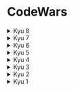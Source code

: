 # CodeWars
<details>
  <summary>Kyu 8</summary>

  <details>
  <summary>ASCII Total</summary>
<a href="https://imgur.com/7u20xV0"><img src="https://i.imgur.com/7u20xV0.png" title="source: imgur.com" /></a>

```javascript
function uniTotal(str) {
  let sum = 0;
  for (let i = 0; i < str.length; i++) {
    sum += str.charCodeAt(i);
  }
  return parseInt(sum);
}
```


</details>
 <details>
  <summary>Square(n) Sum</summary>
<a href="https://imgur.com/7u20xV0"><img src="https://i.imgur.com/7u20xV0.png" title="source: imgur.com" /></a>

```javascript
function squareSum(numbers){
let result = 0;
  for(i = 0 ; i < numbers.length; i++){
    result += numbers[i] * numbers[i];
    }
  return result;
}
```


</details>
 <details>
  <summary>Exclusive "or" (xor) Logical Operator</summary>
<a href="https://imgur.com/7u20xV0"><img src="https://i.imgur.com/7u20xV0.png" title="source: imgur.com" /></a>

```javascript
function xor(a, b) {
  return a != b;
}
```


</details>
<details>
  <summary>Function 1 - hello world</summary>
<a href="https://imgur.com/7u20xV0"><img src="https://i.imgur.com/7u20xV0.png" title="source: imgur.com" /></a>

```javascript
function greet(){
  return "hello world!"
}
```


</details>
<details>
  <summary>All Star Code Challenge #18</summary>
<a href="https://imgur.com/7u20xV0"><img src="https://i.imgur.com/7u20xV0.png" title="source: imgur.com" /></a>

```javascript
function strCount(str, letter){  
  let count = 0;
  for(i = 0; i < str.length; i++){
    if(str[i] == letter)
      count ++;
  }
  return count;
}
```


</details>
<details>
  <summary>Power</summary>
<a href="https://imgur.com/7u20xV0"><img src="https://i.imgur.com/7u20xV0.png" title="source: imgur.com" /></a>

```javascript
function numberToPower(number, power){
  let n = 1;
  for(let i = 0; i < power; i++){
   n *= number;
  }
  return n;
}
```


</details>
<details>
  <summary>Counting sheep...</summary>
<a href="https://imgur.com/7u20xV0"><img src="https://i.imgur.com/7u20xV0.png" title="source: imgur.com" /></a>

```javascript
function countSheeps(arrayOfSheep) {
 let number = 0;
  for(let i = 0; i < arrayOfSheep.length; i++){
    if(arrayOfSheep[i] != null && arrayOfSheep[i] != false)
      number ++;
  }
  return number;
}
```


</details>
<details>
  <summary>String repeat</summary>
<a href="https://imgur.com/7u20xV0"><img src="https://i.imgur.com/7u20xV0.png" title="source: imgur.com" /></a>

```javascript
function repeatStr (n, s) {
  let str = "";
  for(let i = 0; i < n; i++){
    str += s;
  }
  return str;
}
```


</details>
<details>
  <summary>Find out whether the shape is a cube</summary>
<a href="https://imgur.com/7u20xV0"><img src="https://i.imgur.com/7u20xV0.png" title="source: imgur.com" /></a>

```javascript
var cubeChecker = function(volume, side){
  console.log(volume, side);
  if(volume == Math.pow(side, 3) && side > 0)
    return true;
  else
  return false;
};
```


</details>
<details>
  <summary>Chuck Norris VII - True or False? (Beginner)</summary>
<a href="https://imgur.com/7u20xV0"><img src="https://i.imgur.com/7u20xV0.png" title="source: imgur.com" /></a>

```javascript
function ifChuckSaysSo(){
return 0>1;
}
```


</details>
<details>
  <summary>DNA to RNA Conversion</summary>
<a href="https://imgur.com/7u20xV0"><img src="https://i.imgur.com/7u20xV0.png" title="source: imgur.com" /></a>

```javascript
function DNAtoRNA(dna) {
  let str = "";
  for(let i = 0; i < dna.length; i++){
    if(dna[i] != "T")
    str += dna[i];
    else
      str += "U";
  }
  return str;
}
```


</details>
<details>
  <summary>Remove String Spaces</summary>
<a href="https://imgur.com/7u20xV0"><img src="https://i.imgur.com/7u20xV0.png" title="source: imgur.com" /></a>

```javascript
function noSpace(x){
  let str = "";
  for (let i = 0; i < x.length; i++)
  {  
    if(x[i] != " ")
      str += x[i];
  }
  return str;
}
```


</details>
<details>
  <summary>Is your period late?</summary>
<a href="https://imgur.com/7u20xV0"><img src="https://i.imgur.com/7u20xV0.png" title="source: imgur.com" /></a>

```javascript
function periodIsLate(last, today, cycleLength) {

const diferenciaEnMilisegundos = today.getTime() - last.getTime();
const diferenciaEnDias = Math.floor(diferenciaEnMilisegundos / (1000 * 60 * 60 * 24));
  
  if(diferenciaEnDias > cycleLength)
    {
      return true;
    }
  else
  return false;
}
```


</details>
<details>
  <summary>Simple multiplication</summary>
<a href="https://imgur.com/7u20xV0"><img src="https://i.imgur.com/7u20xV0.png" title="source: imgur.com" /></a>

```javascript
function simpleMultiplication(number) {
  if(number % 2 == 0)
    return number * 8;
  else
    return number * 9;
}
```


</details>
<details>
  <summary>Determine offspring sex based on genes XX and XY chromosomes</summary>
<a href="https://imgur.com/7u20xV0"><img src="https://i.imgur.com/7u20xV0.png" title="source: imgur.com" /></a>

```javascript
function chromosomeCheck(sperm) {
  let result = "";
  if(sperm == 'XX')
    result += "Congratulations! You're going to have a daughter.";
  if(sperm == 'XY')
    result += "Congratulations! You're going to have a son.";
  return result;
}
```


</details>
<details>
  <summary>Count of positives / sum of negatives</summary>
<a href="https://imgur.com/7u20xV0"><img src="https://i.imgur.com/7u20xV0.png" title="source: imgur.com" /></a>

```javascript
function countPositivesSumNegatives(input) {
  if (input === null || input.length === 0) 
    return [];
     
  let positiveCount = 0;
  let negativeCount = 0; 
  
  for(let i = 0; i < input.length; i++)
  {
    if(input[i] > 0)
    {
      positiveCount += 1;
    }
    else if(input[i] < 0)
    {
      negativeCount += input[i];
    }
  }
  return [positiveCount, negativeCount];
}
```


</details>
<details>
  <summary>Count the number of cubes with paint on</summary>
<a href="https://imgur.com/7u20xV0"><img src="https://i.imgur.com/7u20xV0.png" title="source: imgur.com" /></a>

```javascript
var countSquares = function(cuts)
{
  if(cuts == 0)
    return 1;
  result = Math.pow((cuts + 1), 3) - Math.pow((cuts - 1), 3)
  return  result;
}
```


</details>
<details>
  <summary>Find Nearest square number</summary>
<a href="https://imgur.com/7u20xV0"><img src="https://i.imgur.com/7u20xV0.png" title="source: imgur.com" /></a>

```javascript
function nearestSq(n){
  if(Math.sqrt(n) % 1 == 0)
  {
    return n;
  }
  else
  {
    let number;
    number = Math.sqrt(n);
    
    let firstDecimal = Number(number.toString().split('.')[1].charAt(0));
    let result = 0;
    
    if (firstDecimal >= 5) 
    {
    result = (Math.floor(number) + 1) * (Math.floor(number) + 1);
    }
    else
    {
    result = Math.floor(number) * Math.floor(number);
    } 
    return result;
  }
  
} 
```


</details>




</details>
<details>
  <summary>Kyu 7</summary>

 <details>
  <summary>Mispelled word</summary>
<a href="https://imgur.com/fmLaIC2"><img src="https://i.imgur.com/fmLaIC2.png" title="source: imgur.com" /></a>

```javascript
var mispelled = function(word1, word2)
{
  let errors = 0;
  let length = 0;
  if(word1.length > word2.length)
    length = word1.length;
  else
    length = word2.length;
  for (let i = 0; i< length; i++)
  {
    if(word1[i] != word2[i] && word1[i] != word2[i - 1] && word1[i] != word2[i + 1]) 
      errors ++;
  }
  if(errors > 1)
    return false;
  else 
    return true;
}
```


</details>
<details>

  <summary>Divide and Conquer</summary>
  
  
<a href="https://imgur.com/efj7TRp"><img src="https://i.imgur.com/efj7TRp.png" title="source: imgur.com" /></a>
```javascript
function divCon(x)
{
  
  let result = 0;
  let ints = 0;
  let strings = 0;
  
  for(let i = 0; i < x.length; i++)
    {
    if(typeof(x[i]) == "number")
      ints += (x[i]);
    else
      strings += Number(x[i]);
    }
  
  result = ints - strings;
  
  return result;
  
}
```


</details>
 <details>
  <summary>sPoNgEbOb MeMe</summary>
<a href="https://imgur.com/7u20xV0"><img src="https://i.imgur.com/7u20xV0.png" title="source: imgur.com" /></a>

```javascript
function spongeMeme(sentence) {
  let str = "";
  for(let i = 0; i < sentence.length; i++){
    if(i % 2 == 0){
      str += sentence[i].toUpperCase();
    }
    else{
      str += sentence[i].toLowerCase();
    }
  }
  return str;
}
```


</details>
<details>
  <summary>Complementary DNA</summary>
<a href="https://imgur.com/7u20xV0"><img src="https://i.imgur.com/7u20xV0.png" title="source: imgur.com" /></a>

```javascript
function DNAStrand(dna)
{
  const obj = { 
    "A": "T", "T": "A", "C": "G", "G": "C"
  }
  let str = "";
  for(let i = 0; i < dna.length; i++)
  {
    str += obj[dna[i]];
  }
  return str;
}
```


</details>
<details>
  <summary>Beginner Series #3 Sum of Numbers</summary>
<a href="https://imgur.com/7u20xV0"><img src="https://i.imgur.com/7u20xV0.png" title="source: imgur.com" /></a>

```javascript
  function GetSum( a,b )
{
   if (a == b) return a;
   else if (a < b) return a + GetSum(a+1, b);
   else return a + GetSum(a-1,b);
}
```


</details>
<details>
  <summary>Regex validate PIN code</summary>
<a href="https://imgur.com/7u20xV0"><img src="https://i.imgur.com/7u20xV0.png" title="source: imgur.com" /></a>

```javascript
function validatePIN (pin) 
{
if (pin.length === 4 || pin.length === 6) {
    if (/^\d+$/.test(pin)) {
      return true;
    }
  }
  return false;
}
```


</details>


</details>
<details>
  <summary>Kyu 6</summary>

  <details>
  <summary>Find the unique number</summary>
<a href="https://imgur.com/7u20xV0"><img src="https://i.imgur.com/7u20xV0.png" title="source: imgur.com" /></a>

```javascript
function findUniq(arr) {
  const counts = {};
  
  // Contar la cantidad de veces que aparece cada número
  for(let i = 0; i < arr.length; i++) {
    if(counts[arr[i]]) {
      counts[arr[i]]++;
    } else {
      counts[arr[i]] = 1;
    }
  }
  
  // Buscar la clave con un valor de 1
  for(const num in counts) {
    if(counts[num] === 1) {
      return Number(num);
    }
  }
}
```


</details>
<details>
  <summary>Replace With Alphabet Position</summary>
<a href="https://imgur.com/7u20xV0"><img src="https://i.imgur.com/7u20xV0.png" title="source: imgur.com" /></a>

```javascript
public static class Kata
{
  public static string AlphabetPosition(string text)
  {
  string newStr = "";

  for(int i = 0; i < text.Length; i++) {
    char c = text[i];
    if(c == 'a' || c == 'A')newStr += 1 + " ";
    else if(c == 'b'|| c == 'B')newStr += 2 + " ";
    else if(c == 'c'|| c == 'C')newStr += 3 + " ";
    else if(c == 'd'|| c == 'D')newStr += 4 + " ";
    else if(c == 'e'|| c == 'E')newStr += 5 + " ";
    else if(c == 'f'|| c == 'F')newStr += 6 + " ";
    else if(c == 'g'|| c == 'G')newStr += 7 + " ";
    else if(c == 'h'|| c == 'H')newStr += 8 + " ";
    else if(c == 'i'|| c == 'I')newStr += 9 + " ";
    else if(c == 'j'|| c == 'J')newStr += 10 + " ";
    else if(c == 'k'|| c == 'K')newStr += 11 + " ";
    else if(c == 'l'|| c == 'L')newStr += 12 + " ";
    else if(c == 'm'|| c == 'M')newStr += 13 + " ";
    else if(c == 'n'|| c == 'N')newStr += 14 + " ";
    else if(c == 'o'|| c == 'O')newStr += 15 + " ";
    else if(c == 'p'|| c == 'P')newStr += 16 + " ";
    else if(c == 'q'|| c == 'Q')newStr += 17 + " ";
    else if(c == 'r'|| c == 'R')newStr += 18 + " ";
    else if(c == 's'|| c == 'S')newStr += 19 + " ";
    else if(c == 't'|| c == 'T')newStr += 20 + " ";
    else if(c == 'u'|| c == 'U')newStr += 21 + " ";
    else if(c == 'v'|| c == 'V')newStr += 22 + " ";
    else if(c == 'w'|| c == 'W')newStr += 23 + " ";
    else if(c == 'x'|| c == 'X')newStr += 24 + " ";
    else if(c == 'y'|| c == 'Y')newStr += 25 + " ";
    else if(c == 'z'|| c == 'Z')newStr += 26 + " ";
     
    
  }
    if(newStr.Length > 1)
    {
      
    newStr = newStr.Substring(0, newStr.Length - 1);
    return newStr;
    }
    else
    return newStr;
  }
}
```


</details>

</details>
<details>
  <summary>Kyu 5</summary>

  <details>
  <summary>The Hashtag Generator</summary>
<a href="https://imgur.com/aYMOqFF"><img src="https://i.imgur.com/aYMOqFF.png" title="source: imgur.com" /></a>

```javascript
function generateHashtag (str) {
  if (str.trim().length === 0) {
    return false;
  }
  
  let result = "#";

  for (let i = 0; i < str.length; i++) {
    if (str[i - 1] === " " && str[i] !== " ") {
      result += str[i].toUpperCase();
    } else if (i === 0) {
      result += str[i].toUpperCase();
    } else if (str[i] !== " ") {
      result += str[i];
    }
  }
  if (result.length > 140) {
    return false;
  } else {
    return result;
  }
}
```


</details>


</details>
<details>
  <summary>Kyu 4</summary>

  Aqui poner los katas

</details>
<details>
  <summary>Kyu 3</summary>

  Aqui poner los katas

</details>
<details>
  <summary>Kyu 2</summary>

  Aqui poner los katas

</details>
<details>
  <summary>Kyu 1</summary>

  Aqui poner los katas

</details>
